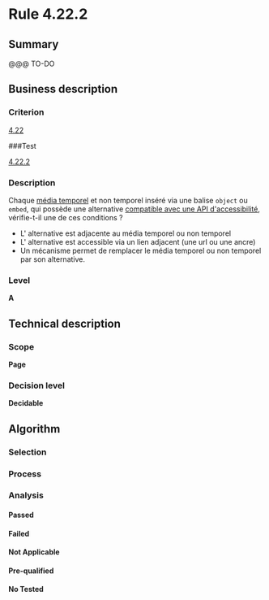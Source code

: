 # Rule 4.22.2

## Summary

@@@ TO-DO

## Business description

### Criterion

[4.22](http://references.modernisation.gouv.fr/sites/default/files/RGAA3_RC2-1/referentiel_technique.htm#crit-4-22)

###Test

[4.22.2](http://references.modernisation.gouv.fr/sites/default/files/RGAA3_RC2-1/referentiel_technique.htm#test-4-22-2)

### Description

Chaque <a href="http://references.modernisation.gouv.fr/sites/default/files/RGAA3_RC2-1/glossaire.htm#mMediaTemp">m&eacute;dia temporel</a> et non temporel ins&eacute;r&eacute; via une balise `object` ou `embed`, qui poss&egrave;de une alternative <a href="http://references.modernisation.gouv.fr/sites/default/files/RGAA3_RC2-1/glossaire.htm#mCompAccess">compatible avec une API d'accessibilit&eacute;</a>, v&eacute;rifie-t-il une de ces conditions ? 
 
 * L' alternative est adjacente au m&eacute;dia temporel ou non temporel 
 * L' alternative est accessible via un lien adjacent (une url ou une ancre) 
 * Un m&eacute;canisme permet de remplacer le m&eacute;dia temporel ou non temporel par son alternative. 


### Level

**A**

## Technical description

### Scope

**Page**

### Decision level

**Decidable**

## Algorithm

### Selection

### Process

### Analysis

#### Passed

#### Failed

#### Not Applicable

#### Pre-qualified

#### No Tested 






